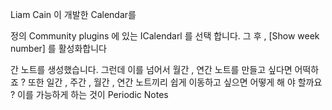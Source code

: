 
Liam Cain 이 개발한 Calendar를

정의 Community plugins 에 있는 ICalendarl 를 선택
합니다. 그 후 , [Show week number] 를 활성화합니다

간 노트를 생성했습니다. 그런데 이를 넘어서 월간 , 연간 노트를
만들고 싶다면 어떡하죠 ? 또한 일간 , 주간 , 월간 , 연간 노트끼리 쉽게 이동하고 싶으면 어떻게 해
야 할까요 ? 이를 가능하게 하는 것이 Periodic Notes 